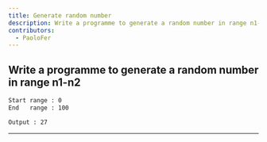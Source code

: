 ```yaml
---
title: Generate random number
description: Write a programme to generate a random number in range n1-n2
contributors:
  - PaoloFer
---
```


## Write a programme to generate a random number in range n1-n2

```txt
Start range : 0
End   range : 100

Output : 27
```

---
